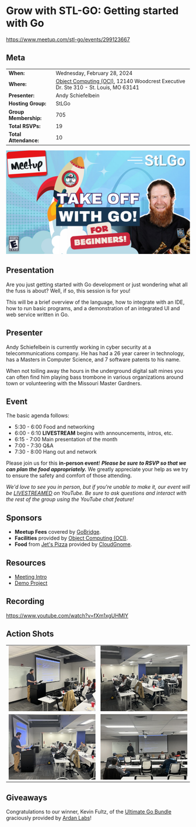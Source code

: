 # Grow with STL-GO: Getting started with Go

https://www.meetup.com/stl-go/events/299123667

## Meta 
| | |
| --- | --- |
| **When:** | Wednesday, February 28, 2024 |
| **Where:** | [Object Computing (OCI)](https://objectcomputing.com/), 12140 Woodcrest Executive Dr. Ste 310 - St. Louis, MO 63141 |
| **Presenter:** | Andy Schiefelbein |
| **Hosting Group:** | StLGo |
| **Group Membership:** | 705 |
| **Total RSVPs:** | 19 |
| **Total Attendance:** | 10 |

![](images/grow-with-stl-go.png)

## Presentation
Are you just getting started with Go development or just wondering what all the fuss is about? Well, if so, this session is for you!

This will be a brief overview of the language, how to integrate with an IDE, how to run basic programs, and a demonstration of an integrated UI and web service written in Go.

## Presenter
Andy Schiefelbein is currently working in cyber security at a telecommunications company. He has had a 26 year career in technology, has a Masters in Computer Science, and 7 software patents to his name.

When not toiling away the hours in the underground digital salt mines you can often find him playing bass trombone in various organizations around town or volunteering with the Missouri Master Gardners.

## Event
The basic agenda follows:
* 5:30 - 6:00 Food and networking
* 6:00 - 6:10 **LIVESTREAM** begins with announcements, intros, etc.
* 6:15 - 7:00 Main presentation of the month
* 7:00 - 7:30 Q&A
* 7:30 - 8:00 Hang out and network

Please join us for this **in-person event**! **_Please be sure to RSVP so that we can plan the food appropriately._** We greatly appreciate your help as we try to ensure the safety and comfort of those attending.

_We'd love to see you in person, but if you're unable to make it, our event will be [LIVESTREAMED](https://www.youtube.com/watch?v=fXm1xgUHMIY) on YouTube. Be sure to ask questions and interact with the rest of the group using the YouTube chat feature!_

## Sponsors
* **Meetup Fees** covered by [GoBridge](https://github.com/gobridge/).
* **Facilities** provided by [Object Computing (OCI)](https://objectcomputing.com/).
* **Food** from [Jet's Pizza](https://www.jetspizza.com/) provided by [CloudGnome](https://cloudgnome.dev/).

## Resources
* [Meeting Intro](Meeting-Intro.pdf)
* [Demo Project](https://github.com/stlgo/grow-with-stl-go)

## Recording
https://www.youtube.com/watch?v=fXm1xgUHMIY

## Action Shots
|  |  |
| --- | --- |
| ![](images/20240228-01.jpg) | ![](images/20240228-02.jpg) |
| ![](images/20240228-03.jpg) | ![](images/20240228-04.jpg) |

## Giveaways
Congratulations to our winner, Kevin Fultz, of the [Ultimate Go Bundle](https://www.ardanlabs.com/training/individual-on-demand/ultimate-go-bundle/) graciously provided by [Ardan Labs](https://www.ardanlabs.com/)!
